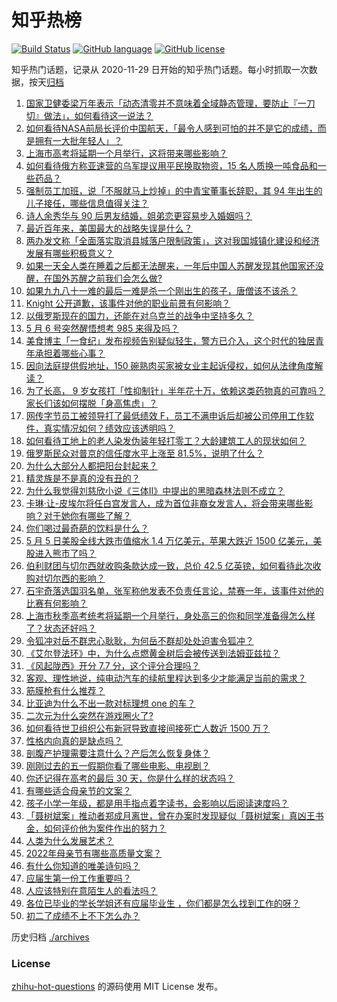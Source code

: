 # 知乎热榜
[![Build Status](https://github.com/ToWeLong/zhihu-hot-questions/workflows/CI/badge.svg)](https://github.com/ToWeLong/zhihu-hot-questions/actions)
[![GitHub language](https://img.shields.io/badge/language-golang-orange.svg)](https://golang.org/)
[![GitHub license](https://img.shields.io/github/license/ToWeLong/zhihu-hot-questions)](https://github.com/ToWeLong/zhihu-hot-questions/blob/main/LICENSE)

知乎热门话题，记录从 2020-11-29 日开始的知乎热门话题。每小时抓取一次数据，按天[归档](./archives)

<!-- BEGIN -->

1. [国家卫健委梁万年表示「动态清零并不意味着全域静态管理，要防止『一刀切』做法」，如何看待这一说法？](https://www.zhihu.com/question/531626448)
1. [如何看待NASA前局长评价中国航天，「最令人感到可怕的并不是它的成绩，而是拥有一大批年轻人」？](https://www.zhihu.com/question/531471974)
1. [上海市高考将延期一个月举行，这将带来哪些影响？](https://www.zhihu.com/question/531706565)
1. [如何看待俄方称亚速营的乌军提议用平民换取物资，15 名人质换一吨食品和一些药品？](https://www.zhihu.com/question/531494354)
1. [强制员工加班，说「不服就马上炒掉」的中青宝董事长辞职，其 94 年出生的儿子接任，哪些信息值得关注？](https://www.zhihu.com/question/531700011)
1. [诗人余秀华与 90 后男友结婚，姐弟恋更容易步入婚姻吗？](https://www.zhihu.com/question/531316183)
1. [最近百年来，美国最大的战略失误是什么？](https://www.zhihu.com/question/376036755)
1. [两办发文称「全面落实取消县城落户限制政策」，这对我国城镇化建设和经济发展有哪些积极意义？](https://www.zhihu.com/question/531667505)
1. [如果一天全人类在睡着之后都无法醒来，一年后中国人苏醒发现其他国家还没醒，在国外苏醒之前我们会怎么做?](https://www.zhihu.com/question/530983711)
1. [如果九九八十一难的最后一难是杀一个刚出生的孩子，唐僧该不该杀？](https://www.zhihu.com/question/365769184)
1. [Knight 公开道歉，该事件对他的职业前景有何影响？](https://www.zhihu.com/question/531607259)
1. [以俄罗斯现在的国力，还能在对乌克兰的战争中坚持多久？](https://www.zhihu.com/question/526458825)
1. [5 月 6 号突然醒悟想考 985 来得及吗？](https://www.zhihu.com/question/531560732)
1. [美食博主「一食纪」发布视频告别疑似轻生，警方已介入，这个时代的独居青年承担着哪些心事？](https://www.zhihu.com/question/531604326)
1. [因向法庭提供假地址，150 碗熟肉买家被女业主起诉侵权，如何从法律角度解读？](https://www.zhihu.com/question/531695656)
1. [为了长高， 9 岁女孩打「性抑制针」半年花十万，依赖这类药物真的可靠吗？家长们该如何摆脱「身高焦虑」？](https://www.zhihu.com/question/531623482)
1. [网传字节员工被领导打了最低绩效 F，员工不满申诉后却被公司停用工作软件，真实情况如何？绩效应该透明吗？](https://www.zhihu.com/question/531606644)
1. [如何看待工地上的老人染发伪装年轻打零工？大龄建筑工人的现状如何？](https://www.zhihu.com/question/531433875)
1. [俄罗斯民众对普京的信任度水平上涨至 81.5%，说明了什么？](https://www.zhihu.com/question/531669618)
1. [为什么大部分人都把阳台封起来？](https://www.zhihu.com/question/529922504)
1. [精灵族是不是真的没有丑的？](https://www.zhihu.com/question/39730339)
1. [为什么我觉得刘慈欣小说《三体II》中提出的黑暗森林法则不成立？](https://www.zhihu.com/question/358152060)
1. [卡琳·让-皮埃尔将任白宫发言人，成为首位非裔女发言人，将会带来哪些影响？对于她你有哪些了解？](https://www.zhihu.com/question/531565771)
1. [你们喝过最奇葩的饮料是什么？](https://www.zhihu.com/question/23006945)
1. [5 月 5 日美股全线大跌市值缩水 1.4 万亿美元，苹果大跌近 1500 亿美元，美股进入熊市了吗？](https://www.zhihu.com/question/531557583)
1. [伯利财团与切尔西就收购条款达成一致，总价 42.5 亿英镑，如何看待此次收购对切尔西的影响？](https://www.zhihu.com/question/531703361)
1. [石宇奇落选国羽名单，张军称他发表不负责任言论，禁赛一年，该事件对他的比赛有何影响？](https://www.zhihu.com/question/531632851)
1. [上海市秋季高考统考将延期一个月举行，身处高三的你和同学准备得怎么样了？状态还好吗？](https://www.zhihu.com/question/531713323)
1. [令狐冲对岳不群忠心耿耿，为何岳不群却处处迫害令狐冲？](https://www.zhihu.com/question/531545492)
1. [《艾尔登法环》中，为什么点燃黄金树后会被传送到法姆亚兹拉？](https://www.zhihu.com/question/530619167)
1. [《风起陇西》开分 7.7 分，这个评分合理吗？](https://www.zhihu.com/question/531360576)
1. [客观、理性地说，纯电动汽车的续航里程达到多少才能满足当前的需求？](https://www.zhihu.com/question/312377833)
1. [筋膜枪有什么推荐？](https://www.zhihu.com/question/358095647)
1. [比亚迪为什么不出一款对标理想 one 的车？](https://www.zhihu.com/question/525647461)
1. [二次元为什么突然在游戏圈火了?](https://www.zhihu.com/question/371058733)
1. [如何看待世卫组织公布新冠导致直接间接死亡人数近 1500 万？](https://www.zhihu.com/question/531661596)
1. [性格内向真的是缺点吗？](https://www.zhihu.com/question/531542876)
1. [剖腹产护理需要注意什么？产后怎么恢复身体？](https://www.zhihu.com/question/489613986)
1. [刚刚过去的五一假期你看了哪些电影、电视剧？](https://www.zhihu.com/question/531420055)
1. [你还记得在高考的最后 30 天，你是什么样的状态吗？](https://www.zhihu.com/question/529052329)
1. [有哪些适合母亲节的文案？](https://www.zhihu.com/question/530146887)
1. [孩子小学一年级，都是用手指点着字读书，会影响以后阅读速度吗？](https://www.zhihu.com/question/529320137)
1. [「聂树斌案」推动者郑成月离世，曾在办案时发现疑似「聂树斌案」真凶王书金，如何评价他为案件作出的努力？](https://www.zhihu.com/question/531693462)
1. [人类为什么发展艺术？](https://www.zhihu.com/question/531470082)
1. [2022年母亲节有哪些高质量文案？](https://www.zhihu.com/question/529890676)
1. [有什么你知道的唯美诗句吗？](https://www.zhihu.com/question/528112354)
1. [应届生第一份工作重要吗？](https://www.zhihu.com/question/531525871)
1. [人应该特别在意陌生人的看法吗？](https://www.zhihu.com/question/531604557)
1. [各位已毕业的学长学姐还有应届毕业生 ，你们都是怎么找到工作的呀？](https://www.zhihu.com/question/531315777)
1. [初二了成绩不上不下怎么办？](https://www.zhihu.com/question/531696530)

<!-- END -->

历史归档 [./archives](./archives)


### License
[zhihu-hot-questions](https://github.com/towelong/zhihu-hot-questions) 的源码使用 MIT License 发布。